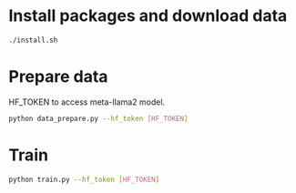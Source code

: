 # Install packages and download data

```bash
./install.sh
```

# Prepare data

HF_TOKEN to access meta-llama2 model.

```bash
python data_prepare.py --hf_token [HF_TOKEN]
```

# Train

```bash
python train.py --hf_token [HF_TOKEN]
```